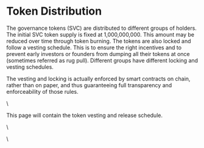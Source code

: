 # Token Distribution

The governance tokens (SVC) are distributed to different groups of holders. The initial SVC token supply is fixed at 1,000,000,000. This amount may be reduced over time through token burning. The tokens are also locked and follow a vesting schedule. This is to ensure the right incentives and to prevent early investors or founders from dumping all their tokens at once (sometimes referred as rug pull). Different groups have different locking and vesting schedules.



The vesting and locking is actually enforced by smart contracts on chain, rather than on paper, and thus guaranteeing full transparency and enforceability of those rules.

\


This page will contain the token vesting and release schedule.



\




\
